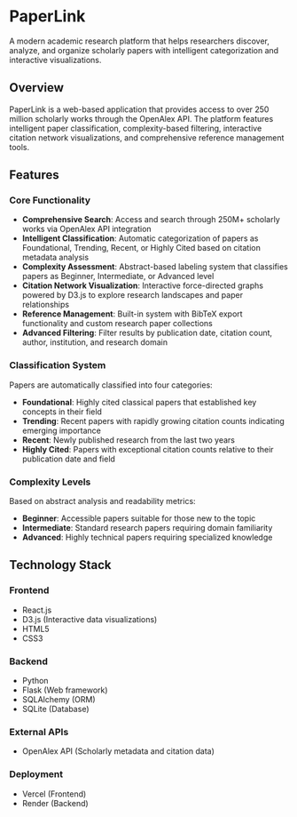 # PaperLink

A modern academic research platform that helps researchers discover, analyze, and organize scholarly papers with intelligent categorization and interactive visualizations.

## Overview

PaperLink is a web-based application that provides access to over 250 million scholarly works through the OpenAlex API. The platform features intelligent paper classification, complexity-based filtering, interactive citation network visualizations, and comprehensive reference management tools.

## Features

### Core Functionality

- **Comprehensive Search**: Access and search through 250M+ scholarly works via OpenAlex API integration
- **Intelligent Classification**: Automatic categorization of papers as Foundational, Trending, Recent, or Highly Cited based on citation metadata analysis
- **Complexity Assessment**: Abstract-based labeling system that classifies papers as Beginner, Intermediate, or Advanced level
- **Citation Network Visualization**: Interactive force-directed graphs powered by D3.js to explore research landscapes and paper relationships
- **Reference Management**: Built-in system with BibTeX export functionality and custom research paper collections
- **Advanced Filtering**: Filter results by publication date, citation count, author, institution, and research domain

### Classification System

Papers are automatically classified into four categories:

- **Foundational**: Highly cited classical papers that established key concepts in their field
- **Trending**: Recent papers with rapidly growing citation counts indicating emerging importance
- **Recent**: Newly published research from the last two years
- **Highly Cited**: Papers with exceptional citation counts relative to their publication date and field

### Complexity Levels

Based on abstract analysis and readability metrics:

- **Beginner**: Accessible papers suitable for those new to the topic
- **Intermediate**: Standard research papers requiring domain familiarity
- **Advanced**: Highly technical papers requiring specialized knowledge

## Technology Stack

### Frontend
- React.js
- D3.js (Interactive data visualizations)
- HTML5
- CSS3

### Backend
- Python
- Flask (Web framework)
- SQLAlchemy (ORM)
- SQLite (Database)

### External APIs
- OpenAlex API (Scholarly metadata and citation data)

### Deployment
- Vercel (Frontend)
- Render (Backend)
